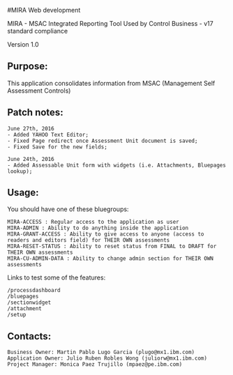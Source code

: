 #MIRA Web development

MIRA - MSAC Integrated Reporting Tool
Used by Control Business - v17 standard compliance

Version 1.0

## Purpose:
This application consolidates information from MSAC (Management Self Assessment Controls)

## Patch notes:

```
June 27th, 2016
- Added YAHOO Text Editor;
- Fixed Page redirect once Assessment Unit document is saved;
- Fixed Save for the new fields;

June 24th, 2016
- Added Assessable Unit form with widgets (i.e. Attachments, Bluepages lookup);
```

## Usage:

You should have one of these bluegroups:
```
MIRA-ACCESS : Regular access to the application as user
MIRA-ADMIN : Ability to do anything inside the application
MIRA-GRANT-ACCESS : Ability to give access to anyone (access to readers and editors field) for THEIR OWN assessments
MIRA-RESET-STATUS : Ability to reset status from FINAL to DRAFT for THEIR OWN assessments
MIRA-CU-ADMIN-DATA : Ability to change admin section for THEIR OWN assessments
```

Links to test some of the features:

```
/processdashboard
/bluepages
/sectionwidget
/attachment
/setup
```

## Contacts:

```
Business Owner: Martin Pablo Lugo Garcia (plugo@mx1.ibm.com)
Application Owner: Julio Ruben Robles Wong (juliorw@mx1.ibm.com)
Project Manager: Monica Paez Trujillo (mpaez@pe.ibm.com)
```

